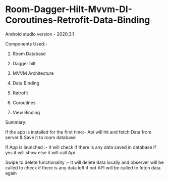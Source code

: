 # Room-Dagger-Hilt-Mvvm-DI-Coroutines-Retrofit-Data-Binding

Android studio version - 2020.3.1

Components Used:-

1) Room Database

2) Dagger hilt

3) MVVM Architecture

4) Data Binding

5) Retrofit

6) Coroutines

7) View Binding



Summary:

If the app is installed for the first time:- Api will hit and fetch Data from server & Save it to room database

If App is launched :- It will check if there is any data saved in database if yes it will show else it will call Api

Swipe to delete functionality :- It will delete data locally and observer will be called to check if there is any data left if not API will be called to fetch data again


